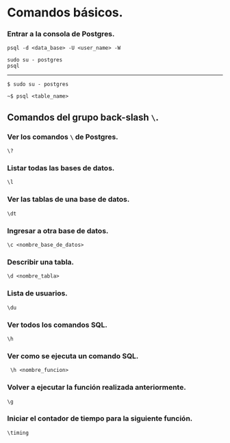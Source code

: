 # Comandos básicos.



### Entrar a la consola de Postgres.

```postgresql
psql -d <data_base> -U <user_name> -W
```

``` postgresql
sudo su - postgres
psql
```

---

```
$ sudo su - postgres

~$ psql <table_name>
```



## Comandos del grupo back-slash `\`.

### Ver los comandos `\` de Postgres.

```postgresql
\?
```

### Listar todas las bases de datos.

```postgresql
\l
```

### Ver las tablas de una base de datos.

```postgresql
\dt
```

### Ingresar a otra base de datos.

```postgresql
\c <nombre_base_de_datos>
```

### Describir una tabla.

```postgresql
\d <nombre_tabla>
```

### Lista de usuarios.

```
\du
```

### Ver todos los comandos SQL.

```postgresql
\h
```

### Ver como se ejecuta un comando SQL.

```postgresql
 \h <nombre_funcion>
```

### Volver a ejecutar la función realizada anteriormente.

```postgresql
\g
```

### Iniciar el contador de tiempo para la siguiente función.

```postgresql
\timing
```

